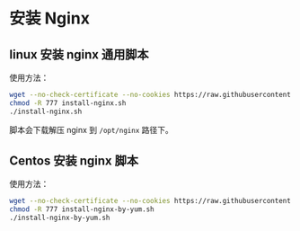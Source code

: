 # 安装 Nginx

## linux 安装 nginx 通用脚本

使用方法：

```sh
wget --no-check-certificate --no-cookies https://raw.githubusercontent.com/dunwu/linux/master/codes/deploy/tool/nginx/install-nginx.sh
chmod -R 777 install-nginx.sh
./install-nginx.sh
```

脚本会下载解压 nginx 到 `/opt/nginx` 路径下。

## Centos 安装 nginx 脚本

使用方法：

```sh
wget --no-check-certificate --no-cookies https://raw.githubusercontent.com/dunwu/linux/master/codes/deploy/tool/jdk/install-nginx-by-yum.sh
chmod -R 777 install-nginx-by-yum.sh
./install-nginx-by-yum.sh
```

